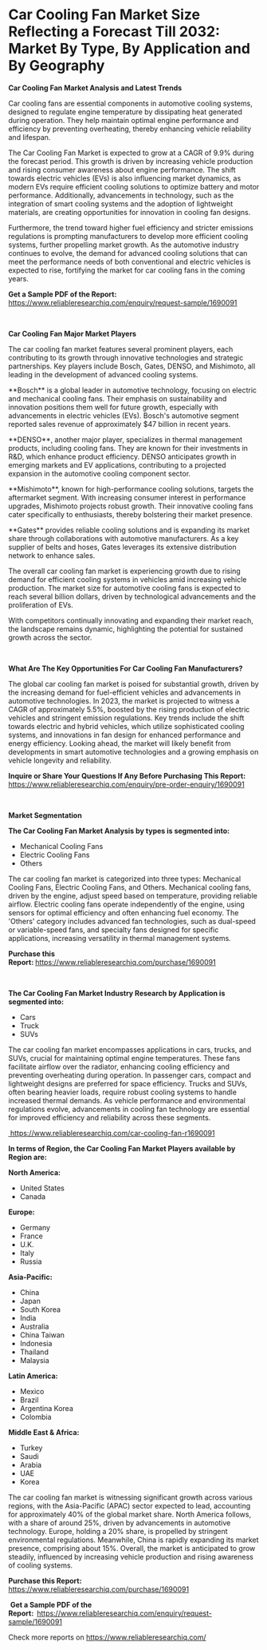<p><h1>Car Cooling Fan Market Size Reflecting a Forecast Till 2032: Market By Type, By Application and By Geography</h1></p><p><strong>Car Cooling Fan Market Analysis and Latest Trends</strong></p>
<p><p>Car cooling fans are essential components in automotive cooling systems, designed to regulate engine temperature by dissipating heat generated during operation. They help maintain optimal engine performance and efficiency by preventing overheating, thereby enhancing vehicle reliability and lifespan.</p><p>The Car Cooling Fan Market is expected to grow at a CAGR of 9.9% during the forecast period. This growth is driven by increasing vehicle production and rising consumer awareness about engine performance. The shift towards electric vehicles (EVs) is also influencing market dynamics, as modern EVs require efficient cooling solutions to optimize battery and motor performance. Additionally, advancements in technology, such as the integration of smart cooling systems and the adoption of lightweight materials, are creating opportunities for innovation in cooling fan designs.</p><p>Furthermore, the trend toward higher fuel efficiency and stricter emissions regulations is prompting manufacturers to develop more efficient cooling systems, further propelling market growth. As the automotive industry continues to evolve, the demand for advanced cooling solutions that can meet the performance needs of both conventional and electric vehicles is expected to rise, fortifying the market for car cooling fans in the coming years.</p></p>
<p><strong>Get a Sample PDF of the Report:&nbsp;</strong> <a href="https://www.reliableresearchiq.com/enquiry/request-sample/1690091?utm_campaign=104&utm_medium=2&utm_source=Github&utm_content=ia&utm_term=07012025&utm_id=car-cooling-fan">https://www.reliableresearchiq.com/enquiry/request-sample/1690091</a></p>
<p>&nbsp;</p>
<p><strong>Car Cooling Fan Major Market Players</strong></p>
<p><p>The car cooling fan market features several prominent players, each contributing to its growth through innovative technologies and strategic partnerships. Key players include Bosch, Gates, DENSO, and Mishimoto, all leading in the development of advanced cooling systems.</p><p>**Bosch** is a global leader in automotive technology, focusing on electric and mechanical cooling fans. Their emphasis on sustainability and innovation positions them well for future growth, especially with advancements in electric vehicles (EVs). Bosch's automotive segment reported sales revenue of approximately $47 billion in recent years.</p><p>**DENSO**, another major player, specializes in thermal management products, including cooling fans. They are known for their investments in R&D, which enhance product efficiency. DENSO anticipates growth in emerging markets and EV applications, contributing to a projected expansion in the automotive cooling component sector.</p><p>**Mishimoto**, known for high-performance cooling solutions, targets the aftermarket segment. With increasing consumer interest in performance upgrades, Mishimoto projects robust growth. Their innovative cooling fans cater specifically to enthusiasts, thereby bolstering their market presence.</p><p>**Gates** provides reliable cooling solutions and is expanding its market share through collaborations with automotive manufacturers. As a key supplier of belts and hoses, Gates leverages its extensive distribution network to enhance sales.</p><p>The overall car cooling fan market is experiencing growth due to rising demand for efficient cooling systems in vehicles amid increasing vehicle production. The market size for automotive cooling fans is expected to reach several billion dollars, driven by technological advancements and the proliferation of EVs. </p><p>With competitors continually innovating and expanding their market reach, the landscape remains dynamic, highlighting the potential for sustained growth across the sector.</p></p>
<p>&nbsp;</p>
<p><strong>What Are The Key Opportunities For Car Cooling Fan Manufacturers?</strong></p>
<p><p>The global car cooling fan market is poised for substantial growth, driven by the increasing demand for fuel-efficient vehicles and advancements in automotive technologies. In 2023, the market is projected to witness a CAGR of approximately 5.5%, boosted by the rising production of electric vehicles and stringent emission regulations. Key trends include the shift towards electric and hybrid vehicles, which utilize sophisticated cooling systems, and innovations in fan design for enhanced performance and energy efficiency. Looking ahead, the market will likely benefit from developments in smart automotive technologies and a growing emphasis on vehicle longevity and reliability.</p></p>
<p><strong>Inquire or Share Your Questions If Any Before Purchasing This Report:</strong> <a href="https://www.reliableresearchiq.com/enquiry/pre-order-enquiry/1690091?utm_campaign=104&utm_medium=2&utm_source=Github&utm_content=ia&utm_term=07012025&utm_id=car-cooling-fan">https://www.reliableresearchiq.com/enquiry/pre-order-enquiry/1690091</a></p>
<p>&nbsp;</p>
<p><strong>Market Segmentation</strong></p>
<p><strong>The Car Cooling Fan Market Analysis by types is segmented into:</strong></p>
<p><ul><li>Mechanical Cooling Fans</li><li>Electric Cooling Fans</li><li>Others</li></ul></p>
<p><p>The car cooling fan market is categorized into three types: Mechanical Cooling Fans, Electric Cooling Fans, and Others. Mechanical cooling fans, driven by the engine, adjust speed based on temperature, providing reliable airflow. Electric cooling fans operate independently of the engine, using sensors for optimal efficiency and often enhancing fuel economy. The 'Others' category includes advanced fan technologies, such as dual-speed or variable-speed fans, and specialty fans designed for specific applications, increasing versatility in thermal management systems.</p></p>
<p><strong>Purchase this Report:&nbsp;</strong><a href="https://www.reliableresearchiq.com/purchase/1690091?utm_campaign=104&utm_medium=2&utm_source=Github&utm_content=ia&utm_term=07012025&utm_id=car-cooling-fan">https://www.reliableresearchiq.com/purchase/1690091</a></p>
<p>&nbsp;</p>
<p><strong>The Car Cooling Fan Market Industry Research by Application is segmented into:</strong></p>
<p><ul><li>Cars</li><li>Truck</li><li>SUVs</li></ul></p>
<p><p>The car cooling fan market encompasses applications in cars, trucks, and SUVs, crucial for maintaining optimal engine temperatures. These fans facilitate airflow over the radiator, enhancing cooling efficiency and preventing overheating during operation. In passenger cars, compact and lightweight designs are preferred for space efficiency. Trucks and SUVs, often bearing heavier loads, require robust cooling systems to handle increased thermal demands. As vehicle performance and environmental regulations evolve, advancements in cooling fan technology are essential for improved efficiency and reliability across these segments.</p></p>
<p><a href="https://www.reliableresearchiq.com/car-cooling-fan-r1690091?utm_campaign=104&utm_medium=2&utm_source=Github&utm_content=ia&utm_term=07012025&utm_id=car-cooling-fan">&nbsp;https://www.reliableresearchiq.com/car-cooling-fan-r1690091</a></p>
<p><strong>In terms of Region, the Car Cooling Fan Market Players available by Region are:</strong></p>
<p>
    <p> <strong> North America: </strong>
        <ul>
            <li>United States</li>
            <li>Canada</li>
        </ul>
        </p> 
    <p> <strong> Europe: </strong>
        <ul>
            <li>Germany</li>
            <li>France</li>
            <li>U.K.</li>
            <li>Italy</li>
            <li>Russia</li>
        </ul>
        </p> 
    <p> <strong> Asia-Pacific: </strong>
        <ul>
            <li>China</li>
            <li>Japan</li>
            <li>South Korea</li>
            <li>India</li>
            <li>Australia</li>
            <li>China Taiwan</li>
            <li>Indonesia</li>
            <li>Thailand</li>
            <li>Malaysia</li>
        </ul>
        </p> 
    <p> <strong> Latin America: </strong>
        <ul>
            <li>Mexico</li>
            <li>Brazil</li>
            <li>Argentina Korea</li>
            <li>Colombia</li>
        </ul>
        </p> 
    <p> <strong> Middle East & Africa: </strong>
        <ul>
            <li>Turkey</li>
            <li>Saudi</li>
            <li>Arabia</li>
            <li>UAE</li>
            <li>Korea</li>
        </ul>
    </p>
    </p>
<p><p>The car cooling fan market is witnessing significant growth across various regions, with the Asia-Pacific (APAC) sector expected to lead, accounting for approximately 40% of the global market share. North America follows, with a share of around 25%, driven by advancements in automotive technology. Europe, holding a 20% share, is propelled by stringent environmental regulations. Meanwhile, China is rapidly expanding its market presence, comprising about 15%. Overall, the market is anticipated to grow steadily, influenced by increasing vehicle production and rising awareness of cooling systems.</p></p>
<p><strong>Purchase this Report: </strong><a href="https://www.reliableresearchiq.com/purchase/1690091?utm_campaign=104&utm_medium=2&utm_source=Github&utm_content=ia&utm_term=07012025&utm_id=car-cooling-fan">https://www.reliableresearchiq.com/purchase/1690091</a></p>
<p>&nbsp;<strong>Get a Sample PDF of the Report:&nbsp;&nbsp;</strong><a href="https://www.reliableresearchiq.com/enquiry/request-sample/1690091?utm_campaign=104&utm_medium=2&utm_source=Github&utm_content=ia&utm_term=07012025&utm_id=car-cooling-fan">https://www.reliableresearchiq.com/enquiry/request-sample/1690091</a></p>
<p><strong></strong></p>
<p>Check more reports on <a href="https://www.reliableresearchiq.com/?utm_campaign=104&utm_medium=2&utm_source=Github&utm_content=ia&utm_term=07012025&utm_id=car-cooling-fan">https://www.reliableresearchiq.com/</a></p>
